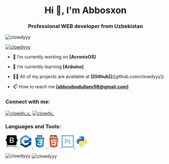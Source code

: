 <h1 align="center">Hi 👋, I'm Abbosxon</h1>
<h3 align="center">Professional WEB developer from Uzbekistan</h3>

<p align="left"> <img src="https://komarev.com/ghpvc/?username=clowdyyy&label=Profile%20views&color=0e75b6&style=flat" alt="clowdyyy" /> </p>

<p align="left"> <a href="https://github.com/ryo-ma/github-profile-trophy"><img src="https://github-profile-trophy.vercel.app/?username=clowdyyy" alt="clowdyyy" /></a> </p>

- 🔭 I’m currently working on **[AcronixOS]**

- 🌱 I’m currently learning **[Arduino]**

- 👨‍💻 All of my projects are available at **[[Github]]**([github.com/clowdyyy])

- 📫 How to reach me **[abbosibodullaev98@gmail.com]**

<h3 align="left">Connect with me:</h3>
<p align="left">
<a href="https://instagram.com/clowdy_y_" target="blank"><img align="center" src="https://raw.githubusercontent.com/rahuldkjain/github-profile-readme-generator/master/src/images/icons/Social/instagram.svg" alt="clowdy_y_" height="30" width="40" /></a>
<a href="https://www.youtube.com/channel/UCRnmg5AUVww2tQVuD2LrHcw" target="blank"><img align="center" src="https://raw.githubusercontent.com/rahuldkjain/github-profile-readme-generator/master/src/images/icons/Social/youtube.svg" alt="clowdy_" height="30" width="40" /></a>
</p>

<h3 align="left">Languages and Tools:</h3>
<p align="left"> <a href="https://getbootstrap.com" target="_blank" rel="noreferrer"> <img src="https://raw.githubusercontent.com/devicons/devicon/master/icons/bootstrap/bootstrap-plain-wordmark.svg" alt="bootstrap" width="40" height="40"/> </a> <a href="https://www.w3schools.com/cpp/" target="_blank" rel="noreferrer"> <img src="https://raw.githubusercontent.com/devicons/devicon/master/icons/cplusplus/cplusplus-original.svg" alt="cplusplus" width="40" height="40"/> </a> <a href="https://www.w3schools.com/css/" target="_blank" rel="noreferrer"> <img src="https://raw.githubusercontent.com/devicons/devicon/master/icons/css3/css3-original-wordmark.svg" alt="css3" width="40" height="40"/> </a>   <a href="https://www.w3.org/html/" target="_blank" rel="noreferrer"> <img src="https://raw.githubusercontent.com/devicons/devicon/master/icons/html5/html5-original-wordmark.svg" alt="html5" width="40" height="40"/> </a>  <a href="https://www.photoshop.com/en" target="_blank" rel="noreferrer"> <img src="https://raw.githubusercontent.com/devicons/devicon/master/icons/photoshop/photoshop-line.svg" alt="photoshop" width="40" height="40"/> </a>  <a href="https://www.python.org" target="_blank" rel="noreferrer"> <img src="https://raw.githubusercontent.com/devicons/devicon/master/icons/python/python-original.svg" alt="python" width="40" height="40"/> </a>  </p>

<p><img align="left" src="https://github-readme-stats.vercel.app/api/top-langs?username=clowdyyy&show_icons=true&locale=en&layout=compact" alt="clowdyyy" /></p>

<p>&nbsp;<img align="center" src="https://github-readme-stats.vercel.app/api?username=clowdyyy&show_icons=true&locale=en" alt="clowdyyy" /></p>
